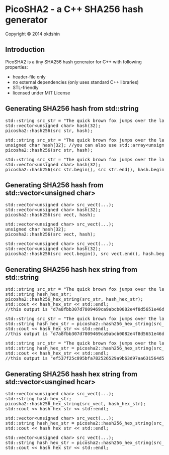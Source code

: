 # PicoSHA2 - a C++ SHA256 hash generator

Copyright &copy; 2014 okdshin

## Introduction

PicoSHA2 is a tiny SHA256 hash generator for C++ with following properties:

- header-file only
- no external dependencies (only uses standard C++ libraries)
- STL-friendly
- licensed under MIT License

## Generating SHA256 hash from std::string

<pre>
std::string src_str = "The quick brown fox jumps over the lazy dog";
std::vector&lt;unsigned char&gt; hash(32);
picosha2::hash256(src_str, hash);
</pre>

<pre>
std::string src_str = "The quick brown fox jumps over the lazy dog";
unsigned char hash[32]; //you can also use std::array&lt;unsigned char&gt;, if available.
picosha2::hash256(src_str, hash);
</pre>

<pre>
std::string src_str = "The quick brown fox jumps over the lazy dog";
std::vector&lt;unsigned char&gt; hash(32);
picosha2::hash256(src_str.begin(), src_str.end(), hash.begin(), hash.end());
</pre>

## Generating SHA256 hash from std::vector&lt;unsigned char&gt;

<pre>
std::vector&lt;unsigned char&gt; src_vect(...);
std::vector&lt;unsigned char&gt; hash(32);
picosha2::hash256(src_vect, hash);
</pre>

<pre>
std::vector&lt;unsigned char&gt; src_vect(...);
unsigned char hash[32];
picosha2::hash256(src_vect, hash);
</pre>

<pre>
std::vector&lt;unsigned char&gt; src_vect(...);
std::vector&lt;unsigned char&gt; hash(32);
picosha2::hash256(src_vect.begin(), src_vect.end(), hash.begin(), hash.end());
</pre>


## Generating SHA256 hash hex string from std::string

<pre>
std::string src_str = "The quick brown fox jumps over the lazy dog";
std::string hash_hex_str;
picosha2::hash256_hex_string(src_str, hash_hex_str);
std::cout &lt;&lt; hash_hex_str &lt;&lt; std::endl;
//this output is "d7a8fbb307d7809469ca9abcb0082e4f8d5651e46d3cdb762d02d0bf37c9e592"
</pre>

<pre>
std::string src_str = "The quick brown fox jumps over the lazy dog";
std::string hash_hex_str = picosha2::hash256_hex_string(src_str);
std::cout &lt;&lt; hash_hex_str &lt;&lt; std::endl;
//this output is "d7a8fbb307d7809469ca9abcb0082e4f8d5651e46d3cdb762d02d0bf37c9e592"
</pre>

<pre>
std::string src_str = "The quick brown fox jumps over the lazy dog.";//add '.'
std::string hash_hex_str = picosha2::hash256_hex_string(src_str.begin(), src_str.end());
std::cout &lt;&lt; hash_hex_str &lt;&lt; std::endl;
//this output is "ef537f25c895bfa782526529a9b63d97aa631564d5d789c2b765448c8635fb6c"
</pre>

## Generating SHA256 hash hex string from std::vector&lt;usngined hcar&gt;

<pre>
std::vector&lt;unsigned char&gt; src_vect(...);
std::string hash_hex_str;
picosha2::hash256_hex_string(src_vect, hash_hex_str);
std::cout &lt;&lt; hash_hex_str &lt;&lt; std::endl;
</pre>

<pre>
std::vector&lt;unsigned char&gt; src_vect(...);
std::string hash_hex_str = picosha2::hash256_hex_string(src_vect);
std::cout &lt;&lt; hash_hex_str &lt;&lt; std::endl;
</pre>

<pre>
std::vector&lt;unsigned char&gt; src_vect(...);
std::string hash_hex_str = picosha2::hash256_hex_string(src_vect.begin(), src_vect.end());
std::cout &lt;&lt; hash_hex_str &lt;&lt; std::endl;
</pre>
